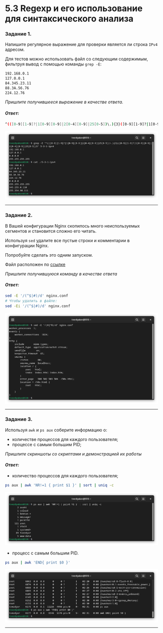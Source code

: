 # 5.3 Regexp и его использование для синтаксического анализа

### Задание 1.

Напишите регулярное выражение для проверки является ли строка `IPv4` адресом.

Для тестов можно использовать файл со следующим содержимым, фильтруя вывод с помощью команды `grep -E`:
```
192.168.0.1
127.0.0.1
84.345.23.11
88.3A.56.76
224.12.76
```

*Пришлите получившееся выражение в качестве ответа.*

#### *Ответ:*
```bash
^(([0-9][1-9]?|1[0-9][0-9]|2[0-4][0-9]|25[0-5])\.){3}([0-9][1-9]?|1[0-9][0-9]|2[0-4][0-9]|25[0-5])$
```
![](https://github.com/tverdyakov/portfolio-tverdyakov/blob/main/Experience%2C%20skills%20and%20abilities/Netology/05.%20Программирование%20на%20Bash/03.%20Regexp%20и%20его%20использование%20для%20синтаксического%20анализа/01.png)

---

### Задание 2.

В Вашей конфигурации Nginx скопилось много неиспользуемых сегментов и становится сложно его читать.

Используя `sed` удалите все пустые строки и комментарии в конфигурации Nginx.

Попробуйте сделать это одним запуском.

Файл расположен по [ссылке](5-03/nginx.conf)

*Пришлите получившуюся команду в качестве ответа*

#### *Ответ:*
```bash
sed -E '/(^$|#)/d' nginx.conf  
# Чтобы удалить в файле:  
sed -Ei '/(^$|#)/d' nginx.conf
```
![](https://github.com/tverdyakov/portfolio-tverdyakov/blob/main/Experience%2C%20skills%20and%20abilities/Netology/05.%20Программирование%20на%20Bash/03.%20Regexp%20и%20его%20использование%20для%20синтаксического%20анализа/02.png)

------

### Задание 3.

Используя `awk` и `ps aux` соберите информацию о:
 - количестве процессов для каждого пользователя;
 - процессе с самым большим PID;

*Пришлите скриншоты со скриптами и демонстрацией их работы*

#### *Ответ:*
- количество процессов для каждого пользователя;

```bash
ps aux | awk 'NR!=1 { print $1 }' | sort | uniq -c
```
![](https://github.com/tverdyakov/portfolio-tverdyakov/blob/main/Experience%2C%20skills%20and%20abilities/Netology/05.%20Программирование%20на%20Bash/03.%20Regexp%20и%20его%20использование%20для%20синтаксического%20анализа/03.1.png)

- процесс с самым большим PID.

```bash
ps aux | awk 'END{ print $0 }'
```
![](https://github.com/tverdyakov/portfolio-tverdyakov/blob/main/Experience%2C%20skills%20and%20abilities/Netology/05.%20Программирование%20на%20Bash/03.%20Regexp%20и%20его%20использование%20для%20синтаксического%20анализа/03.2.png)

---
